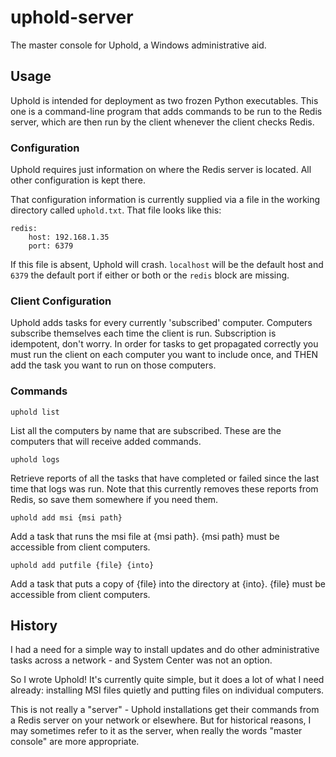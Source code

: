 uphold-server
=============

The master console for Uphold, a Windows administrative aid.

## Usage

Uphold is intended for deployment as two frozen Python executables. This one is a command-line program that adds commands to be run to the Redis server, which are then run by the client whenever the client checks Redis.

### Configuration

Uphold requires just information on where the Redis server is located. All other configuration is kept there.

That configuration information is currently supplied via a file in the working directory called `uphold.txt`. That file looks like this:

    redis:
        host: 192.168.1.35
        port: 6379

If this file is absent, Uphold will crash. `localhost` will be the default host and `6379` the default port if either or both or the `redis` block are missing.

### Client Configuration

Uphold adds tasks for every currently 'subscribed' computer. Computers subscribe themselves each time the client is run. Subscription is idempotent, don't worry. In order for tasks to get propagated correctly you must run the client on each computer you want to include once, and THEN add the task you want to run on those computers.

### Commands

    uphold list

List all the computers by name that are subscribed. These are the computers that will receive added commands.

    uphold logs

Retrieve reports of all the tasks that have completed or failed since the last time that logs was run. Note that this currently removes these reports from Redis, so save them somewhere if you need them.

    uphold add msi {msi path}

Add a task that runs the msi file at {msi path}. {msi path} must be accessible from client computers.

    uphold add putfile {file} {into}

Add a task that puts a copy of {file} into the directory at {into}. {file} must be accessible from client computers.

## History

I had a need for a simple way to install updates and do other administrative tasks across a network - and System Center was not an option.

So I wrote Uphold! It's currently quite simple, but it does a lot of what I need already: installing MSI files quietly and putting files on individual computers.

This is not really a "server" - Uphold installations get their commands from a Redis server on your network or elsewhere. But for historical reasons, I may sometimes refer to it as the server, when really the words "master console" are more appropriate.
